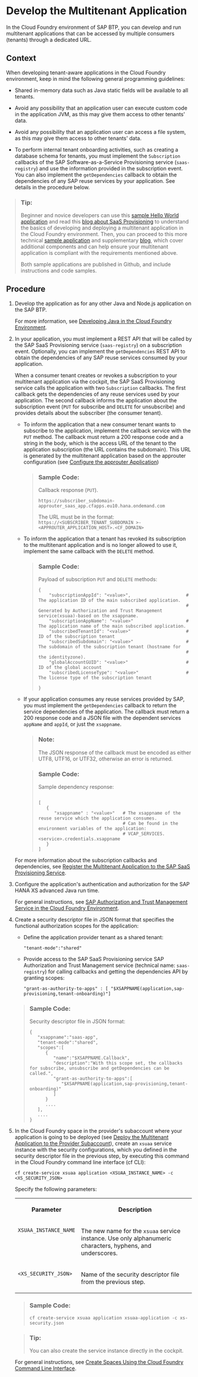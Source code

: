 <!-- loioff540477f5404e3da2a8ce23dcee602a -->

# Develop the Multitenant Application

In the Cloud Foundry environment of SAP BTP, you can develop and run multitenant applications that can be accessed by multiple consumers \(tenants\) through a dedicated URL.



## Context

When developing tenant-aware applications in the Cloud Foundry environment, keep in mind the following general programming guidelines:

-   Shared in-memory data such as Java static fields will be available to all tenants.

-   Avoid any possibility that an application user can execute custom code in the application JVM, as this may give them access to other tenants' data.

-   Avoid any possibility that an application user can access a file system, as this may give them access to other tenants' data.

-   To perform internal tenant onboarding activities, such as creating a database schema for tenants, you must implement the `Subscription` callbacks of the SAP Software-as-a-Service Provisioning service \(`saas-registry`\) and use the information provided in the subscription event. You can also implement the `getDependencies` callback to obtain the dependencies of any SAP reuse services by your application. See details in the procedure below.


> ### Tip:  
> Beginner and novice developers can use this [sample Hello World application](https://github.com/SAP/cloud-cf-multitenant-saas-provisioning-sample) and read this [blog about SaaS Provisioning](https://blogs.sap.com/2018/10/25/using-saas-registry-to-develop-multitenant-application-on-sap-cloud-platform-cloud-foundry-environment/) to understand the basics of developing and deploying a multitenant application in the Cloud Foundry environment. Then, you can proceed to this more technical [sample application](https://github.com/SAP/cloud-cf-multitenant-Inventory-management) and supplementary [blog](https://blogs.sap.com/2018/09/17/developing-multitenant-applications-on-sap-cloud-platform-cloud-foundry-environment/), which cover additional components and can help ensure your multitenant application is compliant with the requirements mentioned above.
> 
> Both sample applications are published in Github, and include instructions and code samples.



## Procedure

1.  Develop the application as for any other Java and Node.js application on the SAP BTP.

    For more information, see [Developing Java in the Cloud Foundry Environment](developing-java-in-the-cloud-foundry-environment-a3f9006.md).

2.  In your application, you must implement a REST API that will be called by the SAP SaaS Provisioning service \(`saas-registry`\) on a subscription event. Optionally, you can implement the `getDependencies` REST API to obtain the dependencies of any SAP reuse services consumed by your application.

    When a consumer tenant creates or revokes a subscription to your multitenant application via the cockpit, the SAP SaaS Provisioning service calls the application with two `Subscription` callbacks. The first callback gets the dependencies of any reuse services used by your application. The second callback informs the application about the subscription event \(`PUT` for subscribe and `DELETE` for unsubscribe\) and provides details about the subscriber \(the consumer tenant\).

    -   To inform the application that a new consumer tenant wants to subscribe to the application, implement the callback service with the `PUT` method. The callback must return a 200 response code and a string in the body, which is the access URL of the tenant to the application subscription \(the URL contains the subdomain\). This URL is generated by the multitenant application based on the approuter configuration \(see [Configure the approuter Application](configure-the-approuter-application-5af9067.md)\)

        > ### Sample Code:  
        > Callback response \(`PUT`\).
        > 
        > ```
        > https://subscriber_subdomain-approuter_saas_app.cfapps.eu10.hana.ondemand.com
        > ```
        > 
        > The URL must be in the format: `https://<SUBSCRIBER_TENANT_SUBDOMAIN >-<APPROUTER_APPLICATION_HOST>.<CF_DOMAIN>`

    -   To inform the application that a tenant has revoked its subscription to the multitenant application and is no longer allowed to use it, implement the same callback with the `DELETE` method.

        > ### Sample Code:  
        > Payload of subscription `PUT` and `DELETE` methods:
        > 
        > ```
        > {
        >     "subscriptionAppId": "<value>",                     # The application ID of the main subscribed application.
        >                                                         # Generated by Authorization and Trust Management service(xsuaa)-based on the xsappname.
        >     "subscriptionAppName": "<value>"                    # The application name of the main subscribed application.
        >     "subscribedTenantId": "<value>"                     # ID of the subscription tenant
        >     "subscribedSubdomain": "<value>"                    # The subdomain of the subscription tenant (hostname for 
        >                                                         # the identityzone).
        >     "globalAccountGUID": "<value>"                      # ID of the global account
        >     "subscribedLicenseType": "<value>"                  # The license type of the subscription tenant
        > 
        > }
        > ```

    -   If your application consumes any reuse services provided by SAP, you must implement the `getDependencies` callback to return the service dependencies of the application. The callback must return a 200 response code and a JSON file with the dependent services `appName` and `appId`, or just the `xsappname`.

        > ### Note:  
        > The JSON response of the callback must be encoded as either UTF8, UTF16, or UTF32, otherwise an error is returned.

        > ### Sample Code:  
        > Sample dependency response:
        > 
        > ```
        > 
        > [ 
        >    {
        >       "xsappname" : "<value>"   # The xsappname of the reuse service which the application consumes.
        >                                 # Can be found in the environment variables of the application:
        >                                 # VCAP_SERVICES.<service>.credentials.xsappname
        >    }
        > ]
        > ```


    For more information about the subscription callbacks and dependencies, see [Register the Multitenant Application to the SAP SaaS Provisioning Service](register-the-multitenant-application-to-the-sap-saas-provisioning-service-3971151.md).

3.  Configure the application's authentication and authorization for the SAP HANA XS advanced Java run time.

    For general instructions, see [SAP Authorization and Trust Management Service in the Cloud Foundry Environment](../60_security/sap-authorization-and-trust-management-service-in-the-cloud-foundry-environment-6373bb7.md).

4.  Create a security descriptor file in JSON format that specifies the functional authorization scopes for the application:

    -   Define the application provider tenant as a shared tenant:

        ```
        "tenant-mode":"shared"
        ```

    -   Provide access to the SAP SaaS Provisioning service SAP Authorization and Trust Management service \(technical name: `saas-registry`\) for calling callbacks and getting the dependencies API by granting scopes:

        ```
        "grant-as-authority-to-apps" : [ "$XSAPPNAME(application,sap-provisioning,tenant-onboarding)"]
        ```


    > ### Sample Code:  
    > Security descriptor file in JSON format:
    > 
    > ```
    > {  
    >    "xsappname":"saas-app",
    >    "tenant-mode":"shared",
    >    "scopes":[  
    >       {  
    >          "name":"$XSAPPNAME.Callback",
    >          "description":"With this scope set, the callbacks for subscribe, unsubscribe and getDependencies can be called.",
    >          "grant-as-authority-to-apps":[  
    >             "$XSAPPNAME(application,sap-provisioning,tenant-onboarding)"
    >          ]
    >       }
    >       ....
    >    ],
    >    ....
    > }
    > ```

5.  In the Cloud Foundry space in the provider's subaccount where your application is going to be deployed \(see [Deploy the Multitenant Application to the Provider Subaccount](deploy-the-multitenant-application-to-the-provider-subaccount-2204416.md)\), create an `xsuaa` service instance with the security configurations, which you defined in the security descriptor file in the previous step, by executing this command in the Cloud Foundry command line interface \(cf CLI\):

    ```
    cf create-service xsuaa application <XSUAA_INSTANCE_NAME> -c <XS_SECURITY_JSON>
    ```

    Specify the following parameters:


    <table>
    <tr>
    <th valign="top">

    Parameter


    
    </th>
    <th valign="top">

    Description


    
    </th>
    </tr>
    <tr>
    <td valign="top">

    `XSUAA_INSTANCE_NAME`


    
    </td>
    <td valign="top">

    The new name for the `xsuaa` service instance. Use only alphanumeric characters, hyphens, and underscores.


    
    </td>
    </tr>
    <tr>
    <td valign="top">

    `<XS_SECURITY_JSON>`


    
    </td>
    <td valign="top">

    Name of the security descriptor file from the previous step.


    
    </td>
    </tr>
    </table>
    
    > ### Sample Code:  
    > ```
    > cf create-service xsuaa application xsuaa-application -c xs-security.json
    > ```

    > ### Tip:  
    > You can also create the service instance directly in the cockpit.

    For general instructions, see [Create Spaces Using the Cloud Foundry Command Line Interface](../50_administration_and_ops/create-spaces-using-the-cloud-foundry-command-line-interface-a2e5e29.md).


